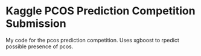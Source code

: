 # Kaggle PCOS Prediction Competition Submission
My code for the pcos prediction competition. Uses xgboost to rpedict possible presence of pcos.
